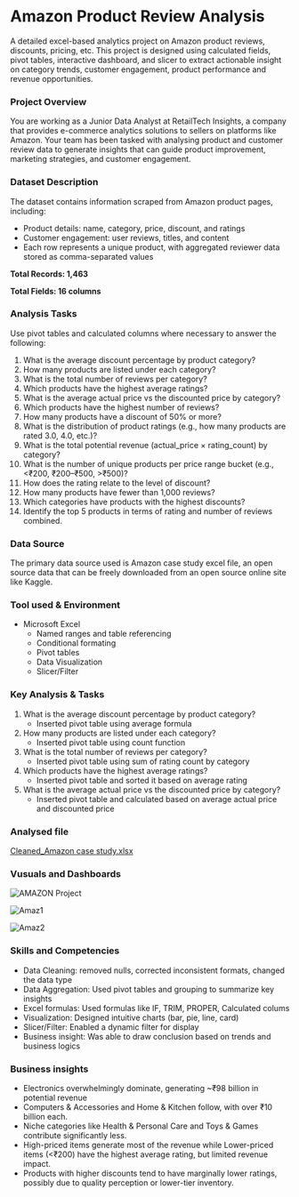 # Amazon Product Review Analysis
A detailed excel-based analytics project on Amazon product reviews, discounts, pricing, etc. This project is designed using calculated fields, pivot tables, interactive dashboard, and slicer to extract actionable insight on category trends, customer engagement, product performance and revenue opportunities.

### Project Overview
You are working as a Junior Data Analyst at RetailTech Insights, a company that provides e-commerce analytics solutions to sellers on platforms like Amazon. Your team has been tasked with analysing product and customer review data to generate insights that can guide product improvement, marketing strategies, and customer engagement. 

### Dataset Description
The dataset contains information scraped from Amazon product pages, including: 
- Product details: name, category, price, discount, and ratings
- Customer engagement: user reviews, titles, and content
- Each row represents a unique product, with aggregated reviewer data stored as comma-separated values
  
**Total Records: 1,463**
  
**Total Fields: 16 columns**

### Analysis Tasks     
Use pivot tables and calculated columns where necessary to answer the following: 
1. What is the average discount percentage by product category? 
2. How many products are listed under each category? 
3. What is the total number of reviews per category?  
4. Which products have the highest average ratings? 
5. What is the average actual price vs the discounted price by category? 
6. Which products have the highest number of reviews? 
7. How many products have a discount of 50% or more? 
8. What is the distribution of product ratings (e.g., how many products are rated 3.0, 4.0, etc.)? 
9. What is the total potential revenue (actual_price × rating_count) by category? 
10. What is the number of unique products per price range bucket (e.g., <₹200, ₹200–₹500, >₹500)? 
11. How does the rating relate to the level of discount? 
12. How many products have fewer than 1,000 reviews? 
13. Which categories have products with the highest discounts? 
14. Identify the top 5 products in terms of rating and number of reviews combined. 

### Data Source
The primary data source used is Amazon case study excel file, an open source data that can be freely downloaded from an open source online site like Kaggle.

### Tool used & Environment
- Microsoft Excel
  - Named ranges and table referencing
  - Conditional formating
  - Pivot tables
  - Data Visualization
  - Slicer/Filter

### Key Analysis & Tasks
1. What is the average discount percentage by product category?
   - Inserted pivot table using average formula
2. How many products are listed under each category?
   - Inserted pivot table using count function
3. What is the total number of reviews per category?
   - Inserted pivot table using sum of rating count by category
4. Which products have the highest average ratings?
   - Inserted pivot table and sorted it based on average rating
5. What is the average actual price vs the discounted price by category?
   - Inserted pivot table and calculated based on average actual price and discounted price
  
### Analysed file
[Cleaned_Amazon case study.xlsx](https://github.com/user-attachments/files/21088926/Cleaned_Amazon.case.study.xlsx)

### Vusuals and Dashboards
![AMAZON Project](https://github.com/user-attachments/assets/2029fa22-0b0c-42f6-8b67-4598c2e8e376)

![Amaz1](https://github.com/user-attachments/assets/465c4dcb-2abf-40c3-b819-dec8cf217f9c)

![Amaz2](https://github.com/user-attachments/assets/6da67f9d-f247-4d15-96cf-b30a81a2b081)

### Skills and Competencies
- Data Cleaning: removed nulls, corrected inconsistent formats, changed the data type
- Data Aggregation: Used pivot tables and grouping to summarize key insights
- Excel formulas: Used formulas like IF, TRIM, PROPER, Calculated colums
- Visualization: Designed intuitive charts (bar, pie, line, card)
- Slicer/Filter: Enabled a dynamic filter for display
- Business insight: Was able to draw conclusion based on trends and business logics

### Business insights
- Electronics overwhelmingly dominate, generating ~₹98 billion in potential revenue
- Computers & Accessories and Home & Kitchen follow, with over ₹10 billion each.
- Niche categories like Health & Personal Care and Toys & Games contribute significantly less.
- High-priced items generate most of the revenue while Lower-priced items (<₹200) have the highest average rating, but limited revenue impact.
- Products with higher discounts tend to have marginally lower ratings, possibly due to quality perception or lower-tier inventory.




